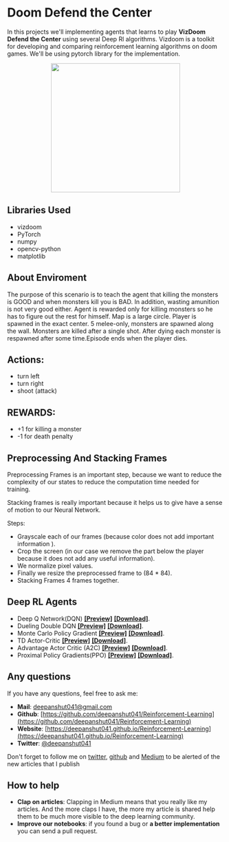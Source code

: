 # Doom Defend the Center
In this projects we'll implementing agents that learns to play **VizDoom Defend the Center** using several Deep Rl algorithms. Vizdoom is a toolkit for developing and comparing reinforcement learning algorithms on doom games. We'll be using pytorch library for the implementation.
<p align="center"><img src="./images/main.gif" height="300px"></p>

## Libraries Used
 - vizdoom
 - PyTorch
 - numpy
 - opencv-python
 - matplotlib

## About Enviroment
The purpose of this scenario is to teach the agent that killing the monsters is GOOD and when monsters kill you is BAD. In addition, wasting amunition is not very good either. Agent is rewarded only for killing monsters so he has to figure out the rest for himself. Map is a large circle. Player is spawned in the exact center. 5 melee-only, monsters are spawned along the wall. Monsters are killed after a single shot. After dying each monster is respawned after some time.Episode ends when the player dies.

## Actions:
 - turn left
 - turn right
 - shoot (attack)
## REWARDS:
 - +1 for killing a monster
 - -1 for death penalty

## Preprocessing And Stacking Frames 
Preprocessing Frames is an important step, because we want to reduce the complexity of our states to reduce the computation time needed for training. 

Stacking frames is really important because it helps us to give have a sense of motion to our Neural Network.

Steps:
 - Grayscale each of our frames (because color does not add important information ).
 - Crop the screen (in our case we remove the part below the player because it does not add any useful information).
 - We normalize pixel values.
 - Finally we resize the preprocessed frame to (84 * 84).
 - Stacking Frames 4 frames together.

## Deep RL Agents
 - Deep Q Network(DQN) [**[Preview]**](./pages/doom_defend_center_dqn.html) [**[Download]**](./doom_defend_center_dqn.ipynb).
 - Dueling Double DQN [**[Preview]**](./pages/doom_defend_center_ddqn.html) [**[Download]**](./doom_defend_center_ddqn.ipynb).
 - Monte Carlo Policy Gradient [**[Preview]**](./pages/doom_defend_center_pg.html) [**[Download]**](./doom_defend_center_pg.ipynb).
 - TD Actor-Critic [**[Preview]**](./pages/doom_defend_center_ac.html) [**[Download]**](./doom_defend_center_ac.ipynb).
 - Advantage Actor Critic (A2C) [**[Preview]**](./pages/doom_defend_center_a2c.html) [**[Download]**](./doom_defend_center_a2c.ipynb).
 - Proximal Policy Gradients(PPO) [**[Preview]**](./pages/doom_defend_center_ppo.html) [**[Download]**](./doom_defend_center_ppo.ipynb).

## Any questions
If you have any questions, feel free to ask me: 
* **Mail**: <a href="mailto:deepanshut041@gmail.com">deepanshut041@gmail.com</a>  
* **Github**: [https://github.com/deepanshut041/Reinforcement-Learning](https://github.com/deepanshut041/Reinforcement-Learning) 
* **Website**: [https://deepanshut041.github.io/Reinforcement-Learning](https://deepanshut041.github.io/Reinforcement-Learning) 
* **Twitter**: <a href="https://twitter.com/deepanshut041">@deepanshut041</a> 

Don't forget to follow me on <a href="https://twitter.com/deepanshut041">twitter</a>, <a href="https://github.com/deepanshut041">github</a> and <a href="https://medium.com/@deepanshut041">Medium</a> to be alerted of the new articles that I publish

## How to help 
- **Clap on articles**: Clapping in Medium means that you really like my articles. And the more claps I have, the more my article is shared help them to be much more visible to the deep learning community.
- **Improve our notebooks**: if you found a bug or **a better implementation** you can send a pull request.



